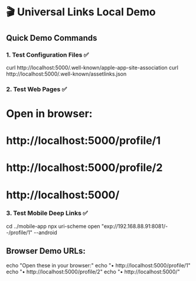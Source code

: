 # 🎬 Universal Links Local Demo

## Quick Demo Commands

### 1. Test Configuration Files ✅
curl http://localhost:5000/.well-known/apple-app-site-association
curl http://localhost:5000/.well-known/assetlinks.json

### 2. Test Web Pages ✅  
# Open in browser:
# http://localhost:5000/profile/1
# http://localhost:5000/profile/2
# http://localhost:5000/

### 3. Test Mobile Deep Links ✅
cd ../mobile-app
npx uri-scheme open "exp://192.168.88.91:8081/--/profile/1" --android

## Browser Demo URLs:
echo "Open these in your browser:"
echo "• http://localhost:5000/profile/1"
echo "• http://localhost:5000/profile/2" 
echo "• http://localhost:5000/"
